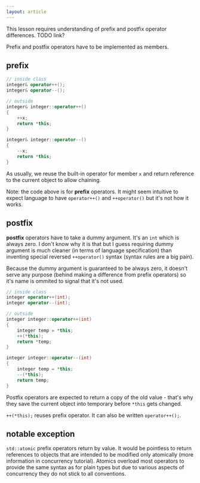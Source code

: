 ```yaml
---
layout: article
---
```


<div class="note info">
This lesson requires understanding of prefix and postfix operator differences. TODO link?
</div>

Prefix and postfix operators have to be implemented as members.

## prefix

```c++
// inside class
integer& operator++();
integer& operator--();

// outside
integer& integer::operator++()
{
    ++x;
    return *this;
}

integer& integer::operator--()
{
    --x;
    return *this;
}
```

As usually, we reuse the built-in operator for member `x` and return reference to the current object to allow chaining.

Note: the code above is for **prefix** operators. It might seem intuitive to expect language to have `operator++()` and `++operator()` but it's not how it works.

## postfix

**postfix** operators have to take a dummy argument. It's an `int` which is always zero. I don't know why it is that but I guess requiring dummy argument is much cleaner (in terms of language specification) than inventing special reversed `++operator()` syntax (syntax rules are a big pain).

Because the dummy argument is guaranteed to be always zero, it doesn't serve any purpose (behind making a difference from prefix operators) so it's name is ommited to signal that it's not used.

```c++
// inside class
integer operator++(int);
integer operator--(int);

// outside
integer integer::operator++(int)
{
    integer temp = *this;
    ++(*this);
    return *temp;
}

integer integer::operator--(int)
{
    integer temp = *this;
    --(*this);
    return temp;
}
```

Postfix operators are expected to return a copy of the old value - that's why they save the current object into temporary before `*this` gets changed.

`++(*this);` reuses prefix operator. It can also be written `operator++();`.

## notable exception

`std::atomic` prefix operators return by value. It would be pointless to return references to objects that are intended to be modified only atomically (more information in concurrency tutorial). Atomics overload most operators to provide the same syntax as for plain types but due to various aspects of concurrency they do not stick to all conventions.
